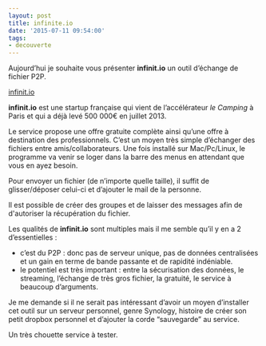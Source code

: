 ```yaml
---
layout: post
title: infinite.io
date: '2015-07-11 09:54:00'
tags:
- decouverte
---
```


Aujourd’hui je souhaite vous présenter **infinit.io** un outil d’échange de fichier P2P.

[infinit.io](https://infinit.io)

**infinit.io** est une startup française qui vient de l’accélérateur *le Camping* à Paris et qui a déjà levé 500 000€ en juillet 2013.

Le service propose une offre gratuite complète ainsi qu’une offre à destination des professionnels. C’est un moyen très simple d’échanger des fichiers entre amis/collaborateurs. Une fois installé sur Mac/Pc/Linux, le programme va venir se loger dans la barre des menus en attendant que vous en ayez besoin.

Pour envoyer un fichier (de n’importe quelle taille), il suffit de glisser/déposer celui-ci et d’ajouter le mail de la personne.

Il est possible de créer des groupes et de laisser des messages afin de d'autoriser la récupération du fichier.

Les qualités de **infinit.io** sont multiples mais il me semble qu’il y en a 2 d’essentielles :

+ c’est du P2P : donc pas de serveur unique, pas de données centralisées et un gain en terme de bande passante et de rapidité indéniable.
+ le potentiel est très important : entre la sécurisation des données, le streaming, l’échange de très gros fichier, la gratuité, le service à beaucoup d’arguments.

Je me demande si il ne serait pas intéressant d’avoir un moyen d’installer cet outil sur un serveur personnel, genre Synology, histoire de créer son petit dropbox personnel et d’ajouter la corde “sauvegarde” au service.

Un très chouette service à tester.